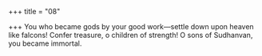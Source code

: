 +++
title = "08"

+++
You who became gods by your good work—settle down upon heaven like  falcons!
Confer treasure, o children of strength! O sons of Sudhanvan, you
became immortal.
